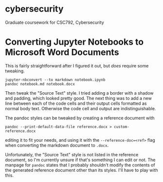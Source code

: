 # cybersecurity
Graduate coursework for CSC792, Cybersecurity

# Converting Jupyter Notebooks to Microsoft Word Documents

This is fairly straightforward after I figured it out, but *does* require some tweaking.

```shell
jupyter-nbconvert --to markdown notebook.ipynb
pandoc notebook.md notebook.docx
```

Then tweak the "Source Text" style. I tried adding a border with a shadow and padding, which looked
pretty good. The next thing was to add a new line between each of the code cells and their output
cells formatted as normal body text. Otherwise the code cell and output are indistinguishable.

The pandoc styles can be tweaked by creating a reference document with

```shell
pandoc --print-default-data-file reference.docx > custom-reference.docx
```
editing it to fit your needs, and using it with the `--reference-doc=<ref>` flag when converting the
markdown document to `.docx`.

Unfortunately, the "Source Text" style is not listed in the reference document, so I'm currently
unsure if that's something I can edit or not. The manpage for `pandoc` states that I probably
shouldn't modify the contents of the generated reference document other than its styles. I'll have
to play with this.
